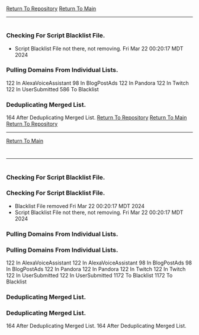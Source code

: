 [Return To Repository](https://github.com/DigitalWarrior/piholeparser/)
[Return To Main](https://github.com/DigitalWarrior/piholeparser/blob/master/RecentRunLogs/Mainlog.md)
____________________________________
# 
### Checking For Script Blacklist File.
* Script Blacklist File not there, not removing. Fri Mar 22 00:20:17 MDT 2024
### Pulling Domains From Individual Lists.
122 In AlexaVoiceAssistant
98 In BlogPostAds
122 In Pandora
122 In Twitch
122 In UserSubmitted
586 To Blacklist
### Deduplicating Merged List.
164 After Deduplicating Merged List.
[Return To Repository](https://github.com/DigitalWarrior/piholeparser/)
[Return To Main](https://github.com/DigitalWarrior/piholeparser/blob/master/RecentRunLogs/Mainlog.md)
[Return To Repository](https://github.com/DigitalWarrior/piholeparser/)
____________________________________
[Return To Main](https://github.com/DigitalWarrior/piholeparser/blob/master/RecentRunLogs/Mainlog.md)
# 
____________________________________
# 
### Checking For Script Blacklist File.
### Checking For Script Blacklist File.
* Blacklist File removed Fri Mar 22 00:20:17 MDT 2024
* Script Blacklist File not there, not removing. Fri Mar 22 00:20:17 MDT 2024
### Pulling Domains From Individual Lists.
### Pulling Domains From Individual Lists.
122 In AlexaVoiceAssistant
122 In AlexaVoiceAssistant
98 In BlogPostAds
98 In BlogPostAds
122 In Pandora
122 In Pandora
122 In Twitch
122 In Twitch
122 In UserSubmitted
122 In UserSubmitted
1172 To Blacklist
1172 To Blacklist
### Deduplicating Merged List.
### Deduplicating Merged List.
164 After Deduplicating Merged List.
164 After Deduplicating Merged List.
